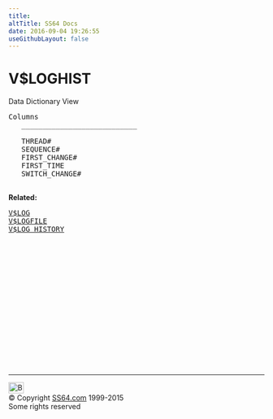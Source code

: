 ```yaml
---
title:
altTitle: SS64 Docs
date: 2016-09-04 19:26:55
useGithubLayout: false
---
```

<!-- #BeginLibraryItem "/Library/head_orav.lbi" --><!-- #EndLibraryItem --><h1>V$LOGHIST </h1>  
 <p> Data Dictionary View </p> 
 
<pre>Columns
   ___________________________
 
   THREAD#
   SEQUENCE#
   FIRST_CHANGE#
   FIRST_TIME
   SWITCH_CHANGE#

</pre>
<p><b>Related:</b></p><pre><a href="V$LOG.html">V$LOG</a> 
<a href="V$LOGFILE.html">V$LOGFILE</a> 
<a href="V$LOG_HISTORY.html">V$LOG_HISTORY</a></pre><!-- #BeginLibraryItem "/Library/foot_orad.lbi" --><p><script async="" src="//pagead2.googlesyndication.com/pagead/js/adsbygoogle.js"></script>
<!-- oracle-footer -->
<ins class="adsbygoogle" style="display:inline-block;width:300px;height:250px" data-ad-client="ca-pub-6140977852749469" data-ad-slot="4275490898"></ins>
<script>
(adsbygoogle = window.adsbygoogle || []).push({});
</script></p>
<hr>
<div id="bl" class="footer"><a href="#"><img src="../images/top.png" width="30" height="22" alt="Back to the Top"></a></div>
<div id="br" class="footer, tagline">© Copyright <a href="http://ss64.com/">SS64.com</a> 1999-2015<br>
Some rights reserved</div>
<!-- #EndLibraryItem -->


